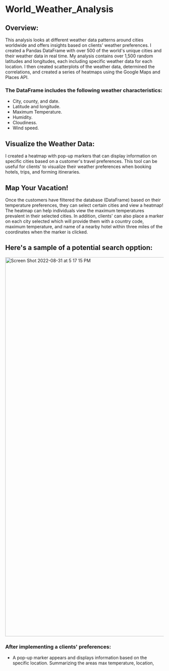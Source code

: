 # World_Weather_Analysis
## Overview:
This analysis looks at different weather data patterns around cities worldwide and offers insights based on clients' weather preferences. I created a Pandas DataFrame with over 500 of the world's unique cities and their weather data in real time. My analysis contains over 1,500 random latitudes and longitudes, each including specific weather data for each location. I then created scatterplots of the weather data, determined the correlations, and created a series of heatmaps using the Google Maps and Places API.

### The DataFrame includes the following weather characteristics:
- City, county, and date.
- Latitude and longitude.
- Maximum Temperature.
- Humidity.
- Cloudiness.
- Wind speed. 

## Visualize the Weather Data:
I created a heatmap with pop-up markers that can display information on specific cities based on a customer's travel preferences. This tool can be useful for clients' to visualize their weather preferences when booking hotels, trips, and forming itineraries. 

## Map Your Vacation!
Once the customers have filtered the database (DataFrame) based on their temperature preferences, they can select certain cities and view a heatmap! The heatmap can help individuals view the maximum temperatures prevalent in their selected cities. In addition, clients' can also place a marker on each city selected which will provide them with a country code, maximum temperature, and name of a nearby hotel within three miles of the coordinates when the marker is clicked. 

## Here's a sample of a potential search opption: 
<img width="1206" alt="Screen Shot 2022-08-31 at 5 17 15 PM" src="https://user-images.githubusercontent.com/104043438/187801277-7b79f4d1-999d-419b-a175-bd76b2343bc1.png">

### After implementing a clients' preferences: 
- A pop-up marker appears and displays information based on the specific location. Summarizing the areas max temperature, location, 
